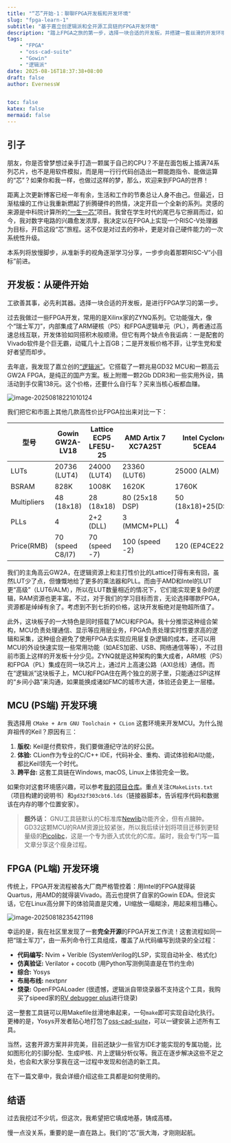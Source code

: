 ```yaml
---
title: "“芯”开始·1：聊聊FPGA开发板和开发环境"
slug: "fpga-learn-1"
subtitle: "基于嘉立创逻辑派和全开源工具链的FPGA开发环境"
description: "踏上FPGA之旅的第一步，选择一块合适的开发板，并搭建一套丝滑的开发环境"
tags:
    - "FPGA"
    - "oss-cad-suite"
    - "Gowin"
    - "逻辑派"
date: 2025-08-16T18:37:38+08:00
draft: false
author: EvernessW


toc: false
katex: false
mermaid: false
---
```


## 引子

朋友，你是否曾梦想过亲手打造一颗属于自己的CPU？不是在面包板上插满74系列芯片，也不是用软件模拟，而是用一行行代码创造出一颗能跑指令、能做运算的“芯”？如果你和我一样，也做过这样的梦，那么，欢迎来到FPGA的世界！

距离上次更新博客已经一年有余，生活和工作的节奏总让人身不由己。但最近，日渐枯燥的工作让我重新燃起了折腾硬件的热情，决定开启一个全新的系列。灵感的来源是中科院计算所的[“一生一芯”](https://ysyx.oscc.cc/)项目。我曾在学生时代的尾巴与它擦肩而过，如今，我对数字电路的兴趣愈发浓厚，我决定以在FPGA上实现一个RISC-V处理器为目标，开启这段“芯”旅程。这不仅是对过去的弥补，更是对自己硬件能力的一次系统性升级。

本系列将放慢脚步，从准新手的视角逐渐学习分享，一步步向着那颗RISC-V“小目标”前进。

## 开发板：从硬件开始

工欲善其事，必先利其器。选择一块合适的开发板，是进行FPGA学习的第一步。

过去我做过一些FPGA开发，常用的是Xilinx家的ZYNQ系列。它功能强大，像个“瑞士军刀”，内部集成了ARM硬核（PS）和FPGA逻辑单元（PL），两者通过高速总线互联，开发体验如同搭积木般顺滑。但它有两个缺点令我诟病：一是配套的Vivado软件是个巨无霸，动辄几十上百GB；二是开发板价格不菲，让学生党和爱好者望而却步。

去年底，我发现了嘉立创的[“逻辑派”](https://wiki.lckfb.com/zh-hans/fpga-ljpi/)。它搭载了一颗兆易GD32 MCU和一颗高云GW2A FPGA，是纯正的国产方案。板上附赠一颗2Gb DDR3和一些实用外设，搞活动到手仅需138元。这个价格，还要什么自行车？买来当核心板都血赚。

![image-20250818221010124](/home/ioyoi/.config/Typora/typora-user-images/image-20250818221010124.png)

我们把它和市面上其他几款高性价比FPGA拉出来对比一下：

| 型号        | **Gowin GW2A-LV18** | Lattice ECP5 LFE5U-25 | AMD Artix 7 XC7A25T | Intel Cyclone 5CEA4 |
| ----------- | ------------------- | --------------------- | ------------------- | ------------------- |
| LUTs        | 20736 (LUT4)        | 24000 (LUT4)          | 23360 (LUT6)        | 25000 (ALM)         |
| BSRAM       | 828K                | 1008K                 | 1620K               | 1760K               |
| Multipliers | 48 (18x18)          | 28 (18x18)            | 80 (25x18 DSP)      | 50 (18x18)+25(DSP)  |
| PLLs        | 4                   | 2+2 (DLL)             | 3 (MMCM+PLL)        | 4                   |
| Price(RMB)  | 70 (speed C8/I7)    | 70 (speed -7)         | 100 (speed -2)      | 120 (EP4CE22)       |

我们的主角高云GW2A，在逻辑资源上和主打性价比的Lattice打得有来有回，虽然LUT少了点，但慷慨地给了更多的乘法器和PLL。而由于AMD和Intel的LUT更“高级”（LUT6/ALM），所以在LUT数量相近的情况下，它们能实现更复杂的逻辑，RAM资源也更丰富。不过，对于我们的学习目标而言，无论选择哪款FPGA，资源都是绰绰有余了。考虑到不到七折的价格，这块开发板绝对是物超所值了。

此外，这块板子的一大特色是同时搭载了MCU和FPGA。我十分推崇这种组合架构，MCU负责处理通信、显示等应用层业务，FPGA负责处理实时性要求高的逻辑和采集，这种组合避免了使用FPGA去实现应用层复杂逻辑的成本，还可以用MCU的外设快速实现一些常用功能（如AES加密、USB、网络通信等等），不过目前市面上这样的开发板十分少见。ZYNQ就是这种架构的集大成者，ARM核（PS）和FPGA（PL）集成在同一块芯片上，通过片上高速公路（AXI总线）通信。而在“逻辑派”这块板子上，MCU和FPGA住在两个独立的房子里，只能通过SPI这样的“乡间小路”来沟通，如果能换成诸如FMC的城市大道，体验还会更上一层楼。

## MCU (PS端) 开发环境

我选择用 `CMake + Arm GNU Toolchain + CLion` 这套环境来开发MCU。为什么抛弃祖传的Keil？原因有三：
1.  **版权:** Keil是付费软件，我们要做遵纪守法的好公民。
2.  **体验:** CLion作为专业的C/C++ IDE，代码补全、重构、调试体验和AI功能，都比Keil领先一个时代。
3.  **跨平台:** 这套工具链在Windows, macOS, Linux上体验完全一致。

如果你对这套环境感兴趣，可以参考[我的项目仓库](https://github.com/I0Y0I/Logicpi_PS_starter)。重点关注`CMakeLists.txt`（项目构建的说明书）和`gd32f303cbt6.lds`（链接器脚本，告诉程序代码和数据该在内存的哪个位置安家）。

> **题外话：** GNU工具链默认的C标准库[Newlib](https://sourceware.org/newlib/)功能齐全，但有点臃肿。GD32这颗MCU的RAM资源比较紧张，所以我后续计划将项目迁移到更轻量级的[Picolibc](https://github.com/picolibc/picolibc)，这是一个专为嵌入式优化的C库。届时，我会专门写一篇文章分享这个瘦身过程。

## FPGA (PL端) 开发环境

传统上，FPGA开发流程被各大厂商严格管控着：用Intel的FPGA就得装Quartus，用AMD的就得装Vivado。高云也提供了自家的Gowin EDA。但说实话，它在Linux高分屏下的体验简直是灾难，UI缩放一塌糊涂，用起来相当糟心。

![image-20250818235421198](/home/ioyoi/.config/Typora/typora-user-images/image-20250818235421198.png)

幸运的是，我在社区里发现了一套**完全开源**的FPGA开发工作流！这套流程如同一把“瑞士军刀”，由一系列命令行工具组成，覆盖了从代码编写到烧录的全过程：

*   **代码编写:** Nvim + Verible (SystemVerilog的LSP，实现自动补全、格式化)
*   **仿真验证:** Verilator + cocotb (用Python写测例简直是在节约生命)
*   **综合:** Yosys
*   **布局布线:** nextpnr
*   **烧录:** OpenFPGALoader (很遗憾，逻辑派自带烧录器不支持这个工具，我购买了sipeed家的[RV debugger plus](https://github.com/sipeed/RV-Debugger-BL702)进行烧录)

这一整套工具链可以用Makefile丝滑地串起来，一句`make`即可实现自动化执行。更棒的是，Yosys开发者贴心地打包了[oss-cad-suite](https://github.com/YosysHQ/oss-cad-suite-build)，可以一键安装上述所有工具。

当然，这套开源方案并非完美，目前还缺少一些官方IDE才能实现的专属功能，比如图形化的引脚分配、生成IP核、片上逻辑分析仪等。我正在逐步解决这些不足之处，也会和大家分享我在这一过程中发现和创造的新工具。

在下一篇文章中，我会详细介绍这些工具都是如何使用的。

## 结语

过去我挖过不少坑，但这次，我希望把它填成地基，铸成高楼。

慢一点没关系，重要的是一直在路上。我们的“芯”辰大海，才刚刚起航。
